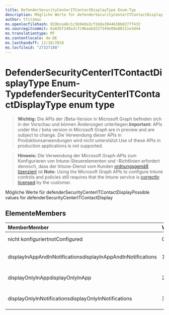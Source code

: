 ```yaml
---
title: DefenderSecurityCenterITContactDisplayType Enum-Typ
description: Mögliche Werte für defenderSecurityCenterITContactDisplay
author: tfitzmac
ms.openlocfilehash: 019bce4bc1c5b94da3cf1b8a3044638b0277f432
ms.sourcegitcommit: 6a82bf240a3cfc0baabd227349e08a08311e3d44
ms.translationtype: MT
ms.contentlocale: de-DE
ms.lasthandoff: 12/18/2018
ms.locfileid: "27327188"
---
```

# <a name="defendersecuritycenteritcontactdisplaytype-enum-type"></a><span data-ttu-id="dfc7b-103">DefenderSecurityCenterITContactDisplayType Enum-Typ</span><span class="sxs-lookup"><span data-stu-id="dfc7b-103">defenderSecurityCenterITContactDisplayType enum type</span></span>

> <span data-ttu-id="dfc7b-104">**Wichtig:** Die APIs der /Beta-Version in Microsoft Graph befinden sich in der Vorschau und können Änderungen unterliegen.</span><span class="sxs-lookup"><span data-stu-id="dfc7b-104">**Important:** APIs under the / beta version in Microsoft Graph are in preview and are subject to change.</span></span> <span data-ttu-id="dfc7b-105">Die Verwendung dieser APIs in Produktionsanwendungen wird nicht unterstützt.</span><span class="sxs-lookup"><span data-stu-id="dfc7b-105">Use of these APIs in production applications is not supported.</span></span>

> <span data-ttu-id="dfc7b-106">**Hinweis:** Die Verwendung der Microsoft Graph-APIs zum Konfigurieren von Intune-Steuerelementen und -Richtlinien erfordert dennoch, dass der Intune-Dienst vom Kunden [ordnungsgemäß lizenziert](https://go.microsoft.com/fwlink/?linkid=839381) ist.</span><span class="sxs-lookup"><span data-stu-id="dfc7b-106">**Note:** Using the Microsoft Graph APIs to configure Intune controls and policies still requires that the Intune service is [correctly licensed](https://go.microsoft.com/fwlink/?linkid=839381) by the customer.</span></span>

<span data-ttu-id="dfc7b-107">Mögliche Werte für defenderSecurityCenterITContactDisplay</span><span class="sxs-lookup"><span data-stu-id="dfc7b-107">Possible values for defenderSecurityCenterITContactDisplay</span></span>
## <a name="members"></a><span data-ttu-id="dfc7b-108">Elemente</span><span class="sxs-lookup"><span data-stu-id="dfc7b-108">Members</span></span>
|<span data-ttu-id="dfc7b-109">Member</span><span class="sxs-lookup"><span data-stu-id="dfc7b-109">Member</span></span>|<span data-ttu-id="dfc7b-110">Wert</span><span class="sxs-lookup"><span data-stu-id="dfc7b-110">Value</span></span>|<span data-ttu-id="dfc7b-111">Beschreibung</span><span class="sxs-lookup"><span data-stu-id="dfc7b-111">Description</span></span>|
|:---|:---|:---|
|<span data-ttu-id="dfc7b-112">nicht konfiguriert</span><span class="sxs-lookup"><span data-stu-id="dfc7b-112">notConfigured</span></span>|<span data-ttu-id="dfc7b-113">0</span><span class="sxs-lookup"><span data-stu-id="dfc7b-113">0</span></span>|<span data-ttu-id="dfc7b-114">Nicht konfiguriert</span><span class="sxs-lookup"><span data-stu-id="dfc7b-114">Not Configured</span></span>|
|<span data-ttu-id="dfc7b-115">displayInAppAndInNotifications</span><span class="sxs-lookup"><span data-stu-id="dfc7b-115">displayInAppAndInNotifications</span></span>|<span data-ttu-id="dfc7b-116">1</span><span class="sxs-lookup"><span data-stu-id="dfc7b-116">1</span></span>|<span data-ttu-id="dfc7b-117">Anzeigen der app und Benachrichtigungen</span><span class="sxs-lookup"><span data-stu-id="dfc7b-117">Display in app and in notifications</span></span>|
|<span data-ttu-id="dfc7b-118">displayOnlyInApp</span><span class="sxs-lookup"><span data-stu-id="dfc7b-118">displayOnlyInApp</span></span>|<span data-ttu-id="dfc7b-119">2</span><span class="sxs-lookup"><span data-stu-id="dfc7b-119">2</span></span>|<span data-ttu-id="dfc7b-120">Nur in der app anzeigen</span><span class="sxs-lookup"><span data-stu-id="dfc7b-120">Display only in app</span></span>|
|<span data-ttu-id="dfc7b-121">displayOnlyInNotifications</span><span class="sxs-lookup"><span data-stu-id="dfc7b-121">displayOnlyInNotifications</span></span>|<span data-ttu-id="dfc7b-122">3</span><span class="sxs-lookup"><span data-stu-id="dfc7b-122">3</span></span>|<span data-ttu-id="dfc7b-123">Zeigt nur in Benachrichtigungen</span><span class="sxs-lookup"><span data-stu-id="dfc7b-123">Display only in notifications</span></span>|





